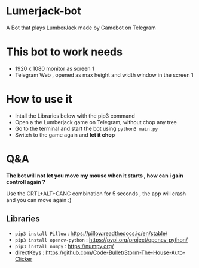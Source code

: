 # Lumerjack-bot
A Bot that plays LumberJack made by Gamebot on Telegram

# This bot to work needs

- 1920 x 1080 monitor as screen 1
- Telegram Web , opened as max height and width window in the screen 1

# How to use it

- Intall the Libraries below with the pip3 command
- Open a the Lumberjack game on Telegram, without chop any tree
- Go to the terminal and start the bot using `python3 main.py`
- Switch to the game again and **let it chop**

# Q&A

**The bot will not let you move my mouse when it starts , how can i gain controll again ?**

Use the CRTL+ALT+CANC combination for 5 seconds , the app will crash and you can move again :)


## Libraries 

- ``` pip3 install Pillow ``` : https://pillow.readthedocs.io/en/stable/
- ``` pip3 install opencv-python ``` : https://pypi.org/project/opencv-python/
- ``` pip3 install numpy ``` : https://numpy.org/
- directKeys : https://github.com/Code-Bullet/Storm-The-House-Auto-Clicker

